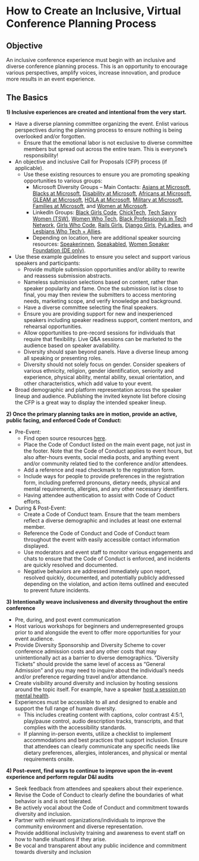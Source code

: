 # How to Create an Inclusive, Virtual Conference Planning Process 

## Objective 
An inclusive conference experience must begin with an inclusive and diverse conference planning process. This is an opportunity to encourage various perspectives, amplify voices, increase innovation, and produce more results in an event experience.  

## The Basics 
**1) Inclusive experiences are created and intentional from the very start.** 
  * Have a diverse planning committee organizing the event. Enlist various perspectives during the planning process to ensure nothing is being overlooked and/or forgotten. 
    * Ensure that the emotional labor is not exclusive to diverse committee members but spread out across the entire team. This is everyone’s responsibility! 
  * An objective and inclusive Call for Proposals (CFP) process (if applicable). 
    * Use these existing resources to ensure you are promoting speaking opportunities to various groups:  
      * Microsoft Diversity Groups – Main Contacts: [Asians at Microsoft](mailto:dili@microsoft.com), [Blacks at Microsoft](mailto:melindm@microsoft.com), [Disability at Microsoft](mailto:andypalm@microsoft.com), [Africans at Microsoft](mailto:jomusamb@microsoft.com), [GLEAM at Microsoft](mailto:nboyd@microsoft.com), [HOLA at Microsoft](mailto:dimarti@microsoft.com), [Military at Microsoft](mailto:brhuntin@microsoft.com), [Families at Microsoft](mailto:jestum@microsoft.com), and [Women at Microsoft](mailto:kath@microsoft.com). 
      * LinkedIn Groups: [Black Girls Code](https://www.linkedin.com/company/black-girls-code/people/), [ChickTech](https://www.linkedin.com/company/chicktech/people/), [Tech Savvy Women (TSW)](https://www.linkedin.com/groups/124180/), [Women Who Tech](https://www.linkedin.com/company/women-who-tech/), [Black Professionals in Tech Network](https://www.linkedin.com/company/bptn/), [Girls Who Code](https://www.linkedin.com/school/girlswhocode/), [Rails Girls](https://www.linkedin.com/company/rails-girls/), [Django Girls](https://www.linkedin.com/company/django-girls/), [PyLadies](https://www.linkedin.com/groups/3984711/), and [Lesbians Who Tech + Allies](https://www.linkedin.com/company/lesbians-who-tech/). 
      * Depending on location, here are additional speaker sourcing resources: [Speakerinnen](https://speakerinnen.org/), [Speakabled](https://www.speakabled.com/), [Women Speaker Foundation (DE only)](https://women-speaker-foundation.jimdo.com/).  
  * Use these example guidelines to ensure you select and support various speakers and participants:  
      * Provide multiple submission opportunities and/or ability to rewrite and reassess submission abstracts. 
      * Nameless submission selections based on content, rather than speaker popularity and fame. Once the submission list is close to final, you may then review the submitters to access mentoring needs, marketing scope, and verify knowledge and background. 
      * Have a diverse committee selecting the final speakers. 
      * Ensure you are providing support for new and inexperienced speakers including speaker readiness support, content mentors, and rehearsal opportunities.  
      * Allow opportunities to pre-record sessions for individuals that require that flexibility. Live Q&A sessions can be marketed to the audience based on speaker availability. 
      * Diversity should span beyond panels. Have a diverse lineup among all speaking or presenting roles. 
      * Diversity should not solely focus on gender. Consider speakers of various ethnicity, religion, gender identification, seniority and experience, physical ability, mental ability, sexual orientation, and other characteristics, which add value to your event. 
  * Broad demographic and platform representation across the speaker lineup and audience. Publishing the invited keynote list before closing the CFP is a great way to display the intended speaker lineup.    

**2) Once the primary planning tasks are in motion, provide an active, public facing, and enforced Code of Conduct:**
  * Pre-Event: 
    * Find open source resources [here](https://github.com/jennymevents/virtual-events/blob/main/virtual-event-code-of-conduct.md). 
    * Place the Code of Conduct listed on the main event page, not just in the footer. Note that the Code of Conduct applies to event hours, but also after-hours events, social media posts, and anything event and/or community related tied to the conference and/or attendees.  
    * Add a reference and read checkmark to the registration form.  
    * Include ways for people to provide preferences in the registration form, including preferred pronouns, dietary needs, physical and mental requirements, allergies, and any other necessary identifiers.  
    * Having attendee authentication to assist with Code of Coduct efforts. 
  * During & Post-Event: 
    * Create a Code of Conduct team. Ensure that the team members reflect a diverse demographic and includes at least one external member.  
    * Reference the Code of Conduct and Code of Conduct team throughout the event with easily accessible contact information displayed. 
    * Use moderators and event staff to monitor various engagements and chats to ensure that the Code of Conduct is enforced, and incidents are quickly resolved and documented. 
    * Negative behaviors are addressed immediately upon report, resolved quickly, documented, and potentially publicly addressed depending on the violation, and action items outlined and executed to prevent future incidents. 

**3) Intentionally weave inclusiveness and diversity throughout the entire conference**
  * Pre, during, and post event communication 
  * Host various workshops for beginners and underrepresented groups prior to and alongside the event to offer more opportunities for your event audience.  
  * Provide Diversity Sponsorship and Diversity Scheme to cover conference admission costs and any other costs that may unintentionally act as a barrier to diverse demographics. “Diversity Tickets” should provide the same level of access as “General Admission” and you may need to inquire about the individual’s needs and/or preference regarding travel and/or attendance.  
  * Create visibility around diversity and inclusion by hosting sessions around the topic itself. For example, have a speaker [host a session on mental health](http://mhprompt.org/).  
  * Experiences must be accessible to all and designed to enable and support the full range of human diversity.  
    * This includes creating content with captions, color contrast 4:5:1, play/pause control, audio description tracks, transcripts, and that complies with the accessibility standards.
    * If planning in-person events, utilize a checklist to implement accommodations and best practices that support inclusion. Ensure that attendees can clearly communicate any specific needs like dietary preferences, allergies, intolerances, and physical or mental requirements onsite.  

**4) Post-event, find ways to continue to improve upon the in-event experience and perform regular D&I audits**  
  * Seek feedback from attendees and speakers about their experience. 
  * Revise the Code of Conduct to clearly define the boundaries of what behavior is and is not tolerated.  
  * Be actively vocal about the Code of Conduct and commitment towards diversity and inclusion. 
  * Partner with relevant organizations/individuals to improve the community environment and diverse representation. 
  * Provide additional inclusivity training and awareness to event staff on how to handle situations if they arise. 
  * Be vocal and transparent about any public incidence and commitment towards diversity and inclusion 
